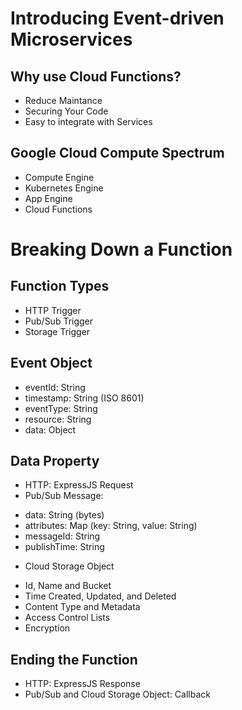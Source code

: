 # Introducing Event-driven Microservices

## Why use Cloud Functions?
- Reduce Maintance
- Securing Your Code
- Easy to integrate with Services

## Google Cloud Compute Spectrum
- Compute Engine
- Kubernetes Engine
- App Engine
- Cloud Functions

# Breaking Down a Function

## Function Types
- HTTP Trigger
- Pub/Sub Trigger
- Storage Trigger

## Event Object
- eventId: String
- timestamp: String (ISO 8601)
- eventType: String
- resource: String
- data: Object

## Data Property
- HTTP: ExpressJS Request
- Pub/Sub Message: 
+ data: String (bytes)
+ attributes: Map (key: String, value: String)
+ messageId: String
+ publishTime: String
- Cloud Storage Object
+ Id, Name and Bucket
+ Time Created, Updated, and Deleted
+ Content Type and Metadata
+ Access Control Lists
+ Encryption

## Ending the Function
- HTTP: ExpressJS Response
- Pub/Sub and Cloud Storage Object: Callback